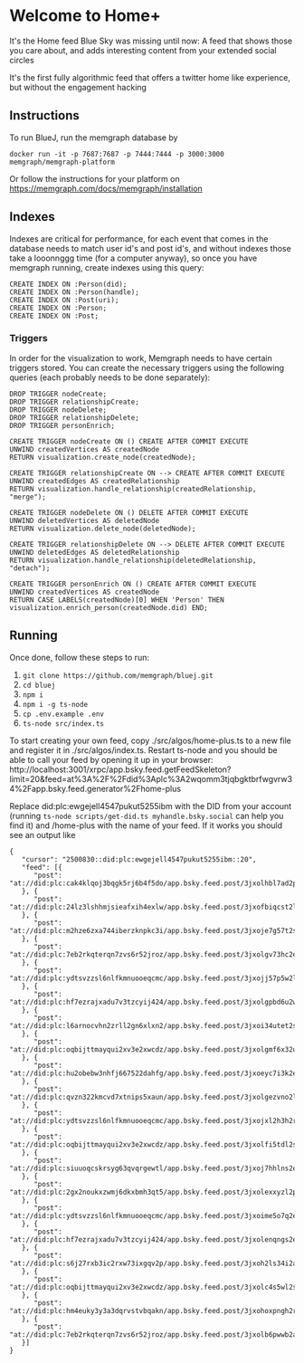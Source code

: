 # Welcome to Home+

It's the Home feed Blue Sky was missing until now: A feed that shows those you care about, and adds interesting content from your extended social circles

It's the first fully algorithmic feed that offers a twitter home like experience, but without the engagement hacking


## Instructions

To run BlueJ, run the memgraph database by
```
docker run -it -p 7687:7687 -p 7444:7444 -p 3000:3000 memgraph/memgraph-platform
```

Or follow the instructions for your platform on https://memgraph.com/docs/memgraph/installation

## Indexes

Indexes are critical for performance, for each event that comes in the database needs to match user id's and post id's, and without indexes those take a looonnggg time (for a computer anyway), so once you have memgraph running, create indexes using this query:
```
CREATE INDEX ON :Person(did);
CREATE INDEX ON :Person(handle);
CREATE INDEX ON :Post(uri);
CREATE INDEX ON :Person;
CREATE INDEX ON :Post;
```

### Triggers

In order for the visualization to work, Memgraph needs to have certain triggers stored. You can create the necessary triggers using the following queries (each probably needs to be done separately):

```
DROP TRIGGER nodeCreate;
DROP TRIGGER relationshipCreate;
DROP TRIGGER nodeDelete;
DROP TRIGGER relationshipDelete;
DROP TRIGGER personEnrich;

CREATE TRIGGER nodeCreate ON () CREATE AFTER COMMIT EXECUTE
UNWIND createdVertices AS createdNode
RETURN visualization.create_node(createdNode);

CREATE TRIGGER relationshipCreate ON --> CREATE AFTER COMMIT EXECUTE
UNWIND createdEdges AS createdRelationship
RETURN visualization.handle_relationship(createdRelationship, "merge");

CREATE TRIGGER nodeDelete ON () DELETE AFTER COMMIT EXECUTE
UNWIND deletedVertices AS deletedNode
RETURN visualization.delete_node(deletedNode);

CREATE TRIGGER relationshipDelete ON --> DELETE AFTER COMMIT EXECUTE
UNWIND deletedEdges AS deletedRelationship
RETURN visualization.handle_relationship(deletedRelationship, "detach");

CREATE TRIGGER personEnrich ON () CREATE AFTER COMMIT EXECUTE
UNWIND createdVertices AS createdNode
RETURN CASE LABELS(createdNode)[0] WHEN 'Person' THEN visualization.enrich_person(createdNode.did) END;
```

## Running

Once done, follow these steps to run:

1) `git clone https://github.com/memgraph/bluej.git`
2) `cd bluej`
3) `npm i`
4) `npm i -g ts-node`
5) `cp .env.example .env`
6) `ts-node src/index.ts`

To start creating your own feed, copy ./src/algos/home-plus.ts to a new file and register it in ./src/algos/index.ts. Restart ts-node and you should be able to call your feed by opening it up in your browser:
http://localhost:3001/xrpc/app.bsky.feed.getFeedSkeleton?limit=20&feed=at%3A%2F%2Fdid%3Aplc%3A2wqomm3tjqbgktbrfwgvrw34%2Fapp.bsky.feed.generator%2Fhome-plus

Replace did:plc:ewgejell4547pukut5255ibm with the DID from your account (running `ts-node scripts/get-did.ts myhandle.bsky.social` can help you find it) and /home-plus with the name of your feed. If it works you should see an output like

```
{
   "cursor": "2500830::did:plc:ewgejell4547pukut5255ibm::20",
   "feed": [{
      "post": "at://did:plc:cak4klqoj3bqgk5rj6b4f5do/app.bsky.feed.post/3jxolhbl7ad2p"
   }, {
      "post": "at://did:plc:24lz3lshhmjsieafxih4exlw/app.bsky.feed.post/3jxofbiqcst2l"
   }, {
      "post": "at://did:plc:m2hze6zxa744iberzknpkc3i/app.bsky.feed.post/3jxoje7g57t2s"
   }, {
      "post": "at://did:plc:7eb2rkqterqn7zvs6r52jroz/app.bsky.feed.post/3jxolgv73hc2e"
   }, {
      "post": "at://did:plc:ydtsvzzsl6nlfkmnuooeqcmc/app.bsky.feed.post/3jxojj57p5w2l"
   }, {
      "post": "at://did:plc:hf7ezrajxadu7v3tzcyij424/app.bsky.feed.post/3jxolgpbd6u2w"
   }, {
      "post": "at://did:plc:l6arnocvhn2zrll2gn6xlxn2/app.bsky.feed.post/3jxoi34utet2s"
   }, {
      "post": "at://did:plc:oqbijttmayqui2xv3e2xwcdz/app.bsky.feed.post/3jxolgmf6x32u"
   }, {
      "post": "at://did:plc:hu2obebw3nhfj667522dahfg/app.bsky.feed.post/3jxoeyc7i3k2e"
   }, {
      "post": "at://did:plc:qvzn322kmcvd7xtnips5xaun/app.bsky.feed.post/3jxolgezvno2l"
   }, {
      "post": "at://did:plc:ydtsvzzsl6nlfkmnuooeqcmc/app.bsky.feed.post/3jxojxl2h3h2r"
   }, {
      "post": "at://did:plc:oqbijttmayqui2xv3e2xwcdz/app.bsky.feed.post/3jxolfi5tdl2s"
   }, {
      "post": "at://did:plc:siuuoqcskrsyg63qvqrgewtl/app.bsky.feed.post/3jxoj7hhlns2e"
   }, {
      "post": "at://did:plc:2gx2noukxzwmj6dkxbmh3qt5/app.bsky.feed.post/3jxolexxyzl2p"
   }, {
      "post": "at://did:plc:ydtsvzzsl6nlfkmnuooeqcmc/app.bsky.feed.post/3jxoime5o7q2e"
   }, {
      "post": "at://did:plc:hf7ezrajxadu7v3tzcyij424/app.bsky.feed.post/3jxolenqngs2e"
   }, {
      "post": "at://did:plc:s6j27rxb3ic2rxw73ixgqv2p/app.bsky.feed.post/3jxoh2ls34i2a"
   }, {
      "post": "at://did:plc:oqbijttmayqui2xv3e2xwcdz/app.bsky.feed.post/3jxolc4s5wl2s"
   }, {
      "post": "at://did:plc:hm4euky3y3a3dqrvstvbqakn/app.bsky.feed.post/3jxohoxpngh2r"
   }, {
      "post": "at://did:plc:7eb2rkqterqn7zvs6r52jroz/app.bsky.feed.post/3jxolb6pwwb2a"
   }]
}
```

